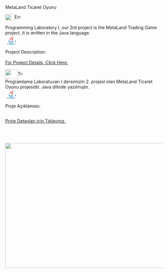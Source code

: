 MetaLand Ticaret Oyunu<br>

<img align="center" src="https://www.svgrepo.com/show/365950/usa.svg"  height="20" width="30" />En:</a><br>

Programming Laboratory I, our 2rd project is the MetaLand Trading Game project.
It is written in the Java language.<br>
<img align="center" src="https://raw.githubusercontent.com/devicons/devicon/master/icons/java/java-original.svg"  height="30" width="40" /></a><br>

Project Description:<br>
<br>
[For Project Details, Click Here.](https://github.com/betulbodurrr/MetaLand_Ticaret_Oyunu/blob/main/Project_3.pdf)



<img align="center" src="https://www.svgrepo.com/show/237418/turkey.svg"  height="30" width="40" />Tr:</a><br>
Programlama Laboratuvarı I dersimizin 2. projesi olan MetaLand Ticaret Oyunu projesidir.
Java dilinde yazılmıştır.<br>
<img align="center" src="https://raw.githubusercontent.com/devicons/devicon/master/icons/java/java-original.svg"  height="30" width="40" /></a><br>

Proje Açıklaması:<br>
<br>

[Proje Detayları için Tıklayınız.](https://github.com/betulbodurrr/MetaLand_Ticaret_Oyunu/blob/main/Project_3.pdf)


<br><br>

<img align="center" src=""  height="400" width="700" /></a><br><br>
